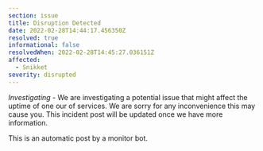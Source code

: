 ```yaml
---
section: issue
title: Disruption Detected
date: 2022-02-28T14:44:17.456350Z
resolved: true
informational: false
resolvedWhen: 2022-02-28T14:45:27.036151Z
affected:
  - Snikket
severity: disrupted
---
```

*Investigating* - We are investigating a potential issue that might affect the uptime of one our of services. We are sorry for any inconvenience this may cause you. This incident post will be updated once we have more information.

This is an automatic post by a monitor bot.
        